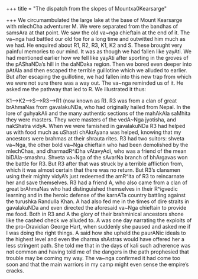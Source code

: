 +++
title = "The dispatch from the slopes of Mountxa0Kearsarge"

+++
We circumambulated the large lake at the base of Mount Kearsarge with
mlechCha adventurer M. We were separated from the bandhas of samsAra at
that point. We saw the old va\~nga chieftain at the end of it. The
va\~nga had battled our old foe for a long time and outwitted him much
as we had. He enquired about R1, R2, R3, K1, K2 and S. These brought
very painful memories to our mind. It was as though we had fallen like
yayAti. We had mentioned earlier how we fell like yayAti after sporting
in the groves of the pAShaNDa’s hill in the daNDaka region. Then we
bored even deeper into pAtAla and then escaped the terrible guillotine
which we alluded to earlier. But after escaping the guillotine, we had
fallen into this new trap from which we were not sure there was a way
out. The va\~nga reminded us of it. He asked me the pathway that led to
R. We illustrated it thus:

K1–\>K2–\>S–\>R3–\>R1 (now known as R). R3 was from a clan of great
brAhmaNas from gavalakuNDa, who had originally hailed from Nepal. In the
lore of guhyakAli and the many authentic sections of the mahAkAla
saMhita they were masters. They were masters of the vedA\~Nga jyotisha,
and nakShatra vidyA. When we were famished in gavalakuNDa R3 had helped
us with food much as uShasti chAkrAyana was helped, knowing that my
ancestors were brahmas at their shrauta rites. R3 had two suitors:
shveta va\~Nga, the other bold va\~Nga chieftain who had been demolished
by the mlechChas, and dharmadR^iDha vAtavyAdi, who was a friend of the
mean biDAla-smashru. Shveta va\~Nga of the sAvarNa branch of bhArgavas
won the battle for R3. But R3 after that was struck by a terrible
affliction from, which it was almost certain that there was no return.
But R3’s clansmen using their mighty vidyA’s just redeemed the amR^ita
of R3 to reincarnate her and save themselves. R3 had a friend A, who
also came from a clan of great brAhmaNas who had distinguished
themselves in their R^igvedic learning and in the heroic defense of the
karnATa country battling against the turushka Randulla Khan. A had also
fed me in the times of dire straits in gavalakuNDa and even directed the
aforesaid va\~Nga chieftain to provide me food. Both in R3 and A the
glory of their brahminical ancestors shone like the cashed check we
alluded to. A was one day narrating the exploits of the pro-Dravidian
George Hart, when suddenly she paused and asked me if I was doing the
right things. A said how she upheld the paurANic ideals to the highest
level and even the dharma shAstras would have offered her a less
stringent path. She told me that in the days of kali such adherence was
not common and having told me of the dangers in the path prophesied that
trouble may be coming my way. The va\~nga confirmed it had come too soon
and that the main warriors in my camp might even sense the empire’s
cracks.
